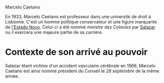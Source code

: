 Marcelo Caetano

En 1933, Marcelo Caetano est professeur dans une université de droit à Lisbonne. C'est un homme politique conservateur et une figure marquante de [l'Estado Novo](articles/Gouvernement_Sal.md). Celui-ci a été nommé *ministre des Colonies* par [Salazar](articles/Salazar.md) ou il exercera une majeure partie de sa carrière.


# Contexte de son arrivé au pouvoir 
Salazar étant victime d'un accident vasculaire cérébrale en 1968, Marcelo Caetano est ainsi nommé président du Conseil le *28 septembre* de la même année.

